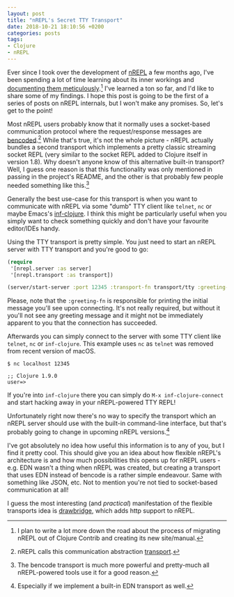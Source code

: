 ```yaml
---
layout: post
title: "nREPL's Secret TTY Transport"
date: 2018-10-21 18:10:56 +0200
categories: posts
tags:
- Clojure
- nREPL
---
```


Ever since I took over the development of
[nREPL](https://github.com/nrepl/nrepl) a few months ago, I've been
spending a lot of time learning about its inner workings and
[documenting them meticulously](https://nrepl.xyz).[^1] I've learned a
ton so far, and I'd like to share some of my findings.  I hope this post
is going to be the first of a series of posts on nREPL internals, but I
won't make any promises. So, let's get to the point!

Most nREPL users probably know that it normally uses a socket-based
communication protocol where the request/response messages are
[bencoded](https://wiki.theory.org/index.php/BitTorrentSpecification#Bencoding).[^2]
While that's true, it's not the whole picture - nREPL actually bundles
a second transport which implements a pretty classic streaming socket
REPL (very similar to the socket REPL added to Clojure itself in
version 1.8). Why doesn't anyone know of this alternative built-in
transport? Well, I guess one reason is that this functionality was
only mentioned in passing in the project's README, and the other is
that probably few people needed something like this.[^3]

Generally the best use-case for this transport is when you want to
communicate with nREPL via some "dumb" TTY client like `telnet`, `nc`
or maybe Emacs's
[inf-clojure](https://github.com/clojure-emacs/inf-clojure). I think this might be
particularly useful when you simply want to check something quickly and don't have your
favourite editor/IDEs handy.

Using the TTY transport is pretty simple. You just need to start an
nREPL server with TTY transport and you're good to go:

```clojure
(require
 '[nrepl.server :as server]
 '[nrepl.transport :as transport])

(server/start-server :port 12345 :transport-fn transport/tty :greeting-fn transport/tty-greeting)
```

Please, note that the `:greeting-fn` is responsible for printing the
initial message you'll see upon connecting. It's not really required,
but without it you'll not see any greeting message and it might not be
immediately apparent to you that the connection has succeeded.

Afterwards you can simply connect to the server with some TTY client
like `telnet`, `nc` or `inf-clojure`. This example uses `nc` as
`telnet` was removed from recent version of macOS.

```
$ nc localhost 12345

;; Clojure 1.9.0
user=>
```

If you're into `inf-clojure` there you can simply do `M-x inf-clojure-connect` and start
hacking away in your nREPL-powered TTY REPL!

Unfortunately right now there's no way to specify the transport
which an nREPL server should use with the built-in
command-line interface, but that's probably going to change in
upcoming nREPL versions.[^4]

I've got absolutely no idea how useful this information is to any of
you, but I find it pretty cool.  This should give you an idea about
how flexible nREPL's architecture is and how much possibilities this
opens up for nREPL users - e.g. EDN wasn't a thing when nREPL was
created, but creating a transport that uses EDN instead of bencode is
a rather simple endeavour. Same with something like JSON, etc. Not to mention
you're not tied to socket-based communication at all!

I guess the most interesting (and _practical_) manifestation of the
flexible transports idea is
[drawbridge](https://github.com/nrepl/drawbridge), which adds http
support to nREPL.

[^1]: I plan to write a lot more down the road about the process of migrating nREPL out of Clojure Contrib and creating its new site/manual.
[^2]: nREPL calls this communication abstraction [transport](https://nrepl.xyz/nrepl/0.4.5/design/transports.html).
[^3]: The bencode transport is much more powerful and pretty-much all nREPL-powered tools use it for a good reason.
[^4]: Especially if we implement a built-in EDN transport as well.
